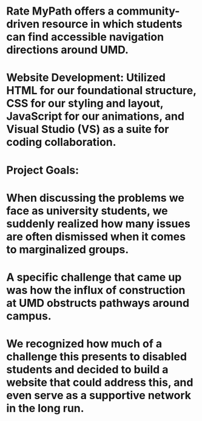 # Rate MyPath offers a community-driven resource in which students can find accessible navigation directions around UMD.

# Website Development: Utilized HTML for our foundational structure, CSS for our styling and layout, JavaScript for our animations, and  Visual Studio (VS) as a suite for coding collaboration.

# Project Goals:
# When discussing the problems we face as university students, we suddenly realized how many issues are often dismissed when it comes to marginalized groups. 
# A specific challenge that came up was how the influx of construction at UMD obstructs pathways around campus. 
# We recognized how much of a challenge this presents to disabled students and decided to build a website that could address this, and even serve as a supportive network in the long run.
